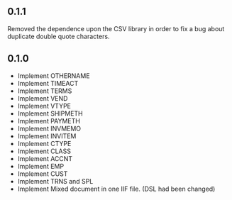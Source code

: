 ## 0.1.1
Removed the dependence upon the CSV library in order to fix a bug about duplicate double quote characters.

## 0.1.0
  * Implement OTHERNAME
  * Implement TIMEACT
  * Implement TERMS
  * Implement VEND
  * Implement VTYPE
  * Implement SHIPMETH
  * Implement PAYMETH
  * Implement INVMEMO
  * Implement INVITEM
  * Implement CTYPE
  * Implement CLASS
  * Implement ACCNT
  * Implement EMP
  * Implement CUST
  * Implement TRNS and SPL
  * Implement Mixed document in one IIF file. (DSL had been changed)

